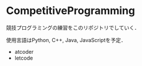 # CompetitiveProgramming

競技プログラミングの練習をこのリポジトリでしていく．

使用言語はPython, C++, Java, JavaScriptを予定．

- atcoder
- letcode
